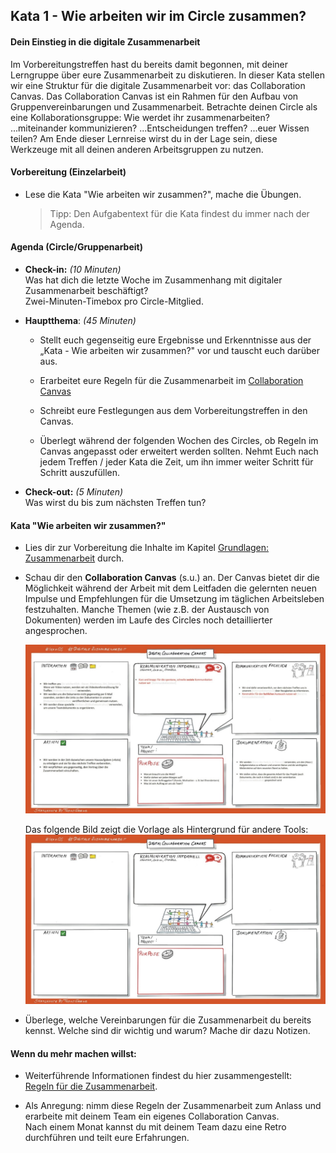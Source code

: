 ## Kata 1 - Wie arbeiten wir im Circle zusammen?

#### Dein Einstieg in die digitale Zusammenarbeit

Im Vorbereitungstreffen hast du bereits damit begonnen, mit deiner
Lerngruppe über eure Zusammenarbeit zu diskutieren. In dieser Kata
stellen wir eine Struktur für die digitale Zusammenarbeit vor: das
Collaboration Canvas. Das Collaboration Canvas ist ein Rahmen für den
Aufbau von Gruppenvereinbarungen und Zusammenarbeit. Betrachte deinen
Circle als eine Kollaborationsgruppe: Wie werdet ihr zusammenarbeiten?
...miteinander kommunizieren? ...Entscheidungen treffen? ...euer Wissen
teilen? Am Ende dieser Lernreise wirst du in der Lage sein, diese
Werkzeuge mit all deinen anderen Arbeitsgruppen zu nutzen.

#### Vorbereitung (Einzelarbeit)

- Lese die Kata "Wie arbeiten wir zusammen?", mache die Übungen.

    > Tipp: Den Aufgabentext für die Kata findest du immer nach der Agenda.

#### Agenda (Circle/Gruppenarbeit)

- **Check-in:** *(10 Minuten)*  
  Was hat dich die letzte Woche im Zusammenhang mit digitaler
  Zusammenarbeit beschäftigt?  
  Zwei-Minuten-Timebox pro Circle-Mitglied.


- **Hauptthema**: *(45 Minuten)*

    - Stellt euch gegenseitig eure Ergebnisse und Erkenntnisse aus der
      „Kata - Wie arbeiten wir zusammen?" vor und tauscht euch darüber aus.

    - Erarbeitet eure Regeln für die Zusammenarbeit im [Collaboration
      Canvas](\6-01-Vorlagen)
    
    - Schreibt eure Festlegungen aus dem Vorbereitungstreffen in den
      Canvas.

    - Überlegt während der folgenden Wochen des Circles, ob Regeln im Canvas
      angepasst oder erweitert werden sollten. Nehmt Euch nach jedem Treffen
      / jeder Kata die Zeit, um ihn immer weiter Schritt für Schritt
      auszufüllen.


- **Check-out:** *(5 Minuten)*  
  Was wirst du bis zum nächsten Treffen tun?


#### Kata "Wie arbeiten wir zusammen?"

- Lies dir zur Vorbereitung die Inhalte im Kapitel [Grundlagen:
  Zusammenarbeit](\5-01-Theorie-Grundlagen-der-Zusammenarbeit) durch.

- Schau dir den **Collaboration Canvas** (s.u.) an. Der Canvas bietet
  dir die Möglichkeit während der Arbeit mit dem Leitfaden die gelernten
  neuen Impulse und Empfehlungen für die Umsetzung im täglichen
  Arbeitsleben festzuhalten. Manche Themen (wie z.B. der Austausch von
  Dokumenten) werden im Laufe des Circles noch detaillierter
  angesprochen.
  
  ![Das Bild mit dem Titel „Digital Collaboration Canvas“ zeigt eine digitale Kollaborationsvorlage zur Organisation und Planung von Teamprojekten wie dem Lernzirkel. Die Vorlage ist in sechs Hauptbereiche unterteilt: Interaktion, Kommunikation informell, Kommunikation fachlich, Aktion, Purpose und Dokumentation. Jeder Bereich enthält spezifische Anweisungen oder Fragen zur Förderung der Zusammenarbeit und Kommunikation innerhalb eines Teams.](images/Collaboration_Canvas_Template.jpeg)

  Das folgende Bild zeigt die Vorlage als Hintergrund für andere Tools:
  ![Das Bild mit dem Titel „Digital Collaboration Canvas“ zeigt eine digitale Kollaborationsvorlage zur Organisation und Planung von Teamprojekten wie dem Lernzirkel. Die Vorlage ist in sechs Hauptbereiche unterteilt: Interaktion, Kommunikation informell, Kommunikation fachlich, Aktion, Purpose und Dokumentation. Diese Blankovorlage dient zum gemeinsamen Ausfüllen im Lernzirkel bzw. als Hintergrund, um es in anderen Tools zu nutzen.](images/Collaboration_Canvas_Blank.jpeg)

- Überlege, welche Vereinbarungen für die Zusammenarbeit du bereits
  kennst. Welche sind dir wichtig und warum? Mache dir dazu Notizen. 

#### Wenn du mehr machen willst: 

- Weiterführende Informationen findest du hier zusammengestellt:  
  [Regeln für die Zusammenarbeit](\5-01-Theorie-Grundlagen-der-Zusammenarbeit/#weitere-links-zu-regeln-fur-die-zusammenarbeit).

- Als Anregung: nimm diese Regeln der Zusammenarbeit zum Anlass und
  erarbeite mit deinem Team ein eigenes Collaboration Canvas.  
  Nach einem Monat kannst du mit deinem Team dazu eine Retro durchführen
  und teilt eure Erfahrungen.